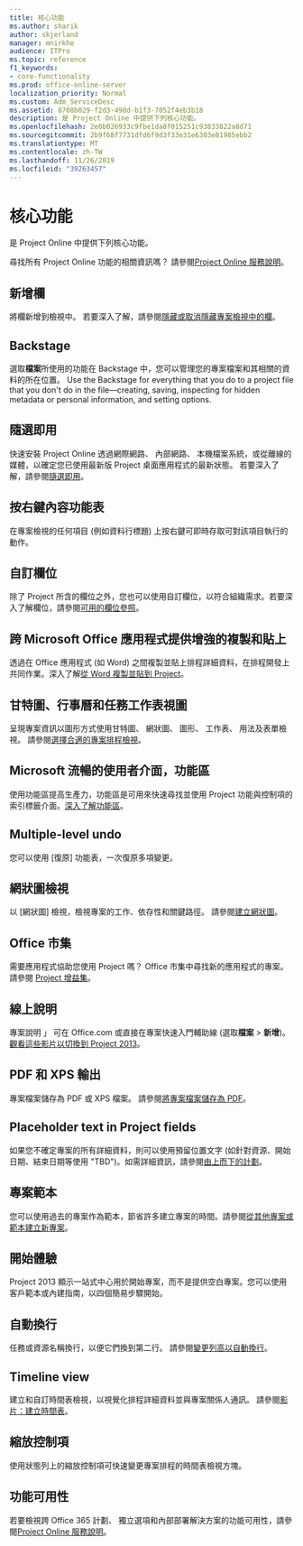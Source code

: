 ```yaml
---
title: 核心功能
ms.author: sharik
author: skjerland
manager: mnirkhe
audience: ITPro
ms.topic: reference
f1_keywords:
- core-functionality
ms.prod: office-online-server
localization_priority: Normal
ms.custom: Adm_ServiceDesc
ms.assetid: 8708b029-f2d3-498d-b1f3-7052f4eb3b18
description: 是 Project Online 中提供下列核心功能。
ms.openlocfilehash: 2e0b026933c9fbe1da8f015251c93833822a8d71
ms.sourcegitcommit: 2b9f68f7731dfd6f9d3f33e31e6303e81985ebb2
ms.translationtype: MT
ms.contentlocale: zh-TW
ms.lasthandoff: 11/26/2019
ms.locfileid: "39263457"
---
```

# <a name="core-functionality"></a>核心功能

是 Project Online 中提供下列核心功能。
  
尋找所有 Project Online 功能的相關資訊嗎？ 請參閱[Project Online 服務說明](project-online-service-description.md)。
  
## <a name="add-columns"></a>新增欄

將欄新增到檢視中。 若要深入了解，請參閱[隱藏或取消隱藏專案檢視中的欄](https://go.microsoft.com/fwlink/p/?LinkId=271343)。
  
## <a name="backstage"></a>Backstage

選取**檔案**所使用的功能在 Backstage 中，您可以管理您的專案檔案和其相關的資料的所在位置。 Use the Backstage for everything that you do to a project file that you don't do in the file—creating, saving, inspecting for hidden metadata or personal information, and setting options. 
  
## <a name="click-to-run"></a>隨選即用

快速安裝 Project Online 透過網際網路、 內部網路、 本機檔案系統，或從離線的媒體，以確定您已使用最新版 Project 桌面應用程式的最新狀態。 若要深入了解，請參閱[隨選即用](https://go.microsoft.com/fwlink/p/?LinkId=271596)。
  
## <a name="contextual-right-click-menus"></a>按右鍵內容功能表

在專案檢視的任何項目 (例如資料行標題) 上按右鍵可即時存取可對該項目執行的動作。
  
## <a name="custom-fields"></a>自訂欄位

除了 Project 所含的欄位之外，您也可以使用自訂欄位，以符合組織需求。若要深入了解欄位，請參閱[可用的欄位參照](https://support.office.com/en-us/article/Available-fields-reference-615a4563-1cc3-40f4-b66f-1b17e793a460)。
  
## <a name="enhanced-copy-and-paste-across-microsoft-office-applications"></a>跨 Microsoft Office 應用程式提供增強的複製和貼上

透過在 Office 應用程式 (如 Word) 之間複製並貼上排程詳細資料，在排程開發上共同作業。深入了解[從 Word 複製並貼到 Project](https://go.microsoft.com/fwlink/p/?LinkId=271330)。
  
## <a name="gantt-chart-calendar-and-task-sheet-views"></a>甘特圖、行事曆和任務工作表視圖

呈現專案資訊以圖形方式使用甘特圖、 網狀圖、 圖形、 工作表、 用法及表單檢視。 請參閱[選擇合適的專案排程檢視](https://go.microsoft.com/fwlink/?LinkId=402905)。
  
## <a name="microsoft-fluent-user-interface-the-ribbon"></a>Microsoft 流暢的使用者介面，功能區

使用功能區提高生產力，功能區是可用來快速尋找並使用 Project 功能與控制項的索引標籤介面。[深入了解功能區](https://go.microsoft.com/fwlink/p/?LinkId=271325)。
  
## <a name="multiple-level-undo"></a>Multiple-level undo

您可以使用 [復原] 功能表，一次復原多項變更。 
  
## <a name="network-diagram-view"></a>網狀圖檢視

以 [網狀圖] 檢視，檢視專案的工作、依存性和關鍵路徑。 請參閱[建立網狀圖](https://go.microsoft.com/fwlink/p/?LinkId=271338)。
  
## <a name="office-store"></a>Office 市集

需要應用程式協助您使用 Project 嗎？ Office 市集中尋找新的應用程式的專案。 請參閱 [Project 增益集](https://go.microsoft.com/fwlink/?LinkId=273883)。
  
## <a name="online-help"></a>線上說明

專案說明 」 可在 Office.com 或直接在專案快速入門輔助線 (選取**檔案** \> **新增**)。 [觀看這些影片以切換到 Project 2013](https://go.microsoft.com/fwlink/p/?LinkId=271325)。
  
## <a name="pdf-and-xps-output"></a>PDF 和 XPS 輸出

專案檔案儲存為 PDF 或 XPS 檔案。 請參閱[將專案檔案儲存為 PDF](https://go.microsoft.com/fwlink/p/?LinkId=271350)。
  
## <a name="placeholder-text-in-project-fields"></a>Placeholder text in Project fields

如果您不確定專案的所有詳細資料，則可以使用預留位置文字 (如針對資源、開始日期、結束日期等使用 "TBD")。如需詳細資訊，請參閱[由上而下的計劃](https://go.microsoft.com/fwlink/p/?LinkId=271333)。
  
## <a name="project-templates"></a>專案範本

您可以使用過去的專案作為範本，節省許多建立專案的時間。請參閱[從其他專案或範本建立新專案](https://go.microsoft.com/fwlink/p/?LinkId=271328)。
  
## <a name="start-experience"></a>開始體驗

Project 2013 顯示一站式中心用於開始專案，而不是提供空白專案。您可以使用客戶範本或內建指南，以四個簡易步驟開始。
  
## <a name="text-wrap"></a>自動換行

任務或資源名稱換行，以便它們換到第二行。 請參閱[變更列高以自動換行](https://go.microsoft.com/fwlink/p/?LinkId=271344)。
  
## <a name="timeline-view"></a>Timeline view

建立和自訂時間表檢視，以視覺化排程詳細資料並與專案關係人通訊。 請參閱[影片：建立時間表](https://go.microsoft.com/fwlink/?LinkId=402912)。
  
## <a name="zoom-controls"></a>縮放控制項

使用狀態列上的縮放控制項可快速變更專案排程的時間表檢視方塊。 
  
## <a name="feature-availability"></a>功能可用性

若要檢視跨 Office 365 計劃、 獨立選項和內部部署解決方案的功能可用性，請參閱[Project Online 服務說明](project-online-service-description.md)。
  

